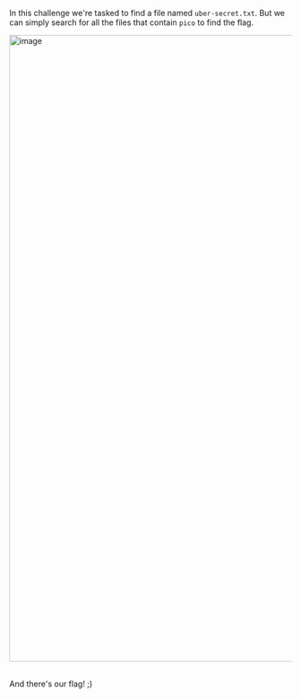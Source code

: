In this challenge we're tasked to find a file named `uber-secret.txt`. But we can simply search
for all the files that contain `pico` to find the flag.

<img width="1119" alt="image" src="https://github.com/user-attachments/assets/cdc39697-32d0-4337-8579-0a9b542a1d09">

<br>
<br>

And there's our flag! ;)

